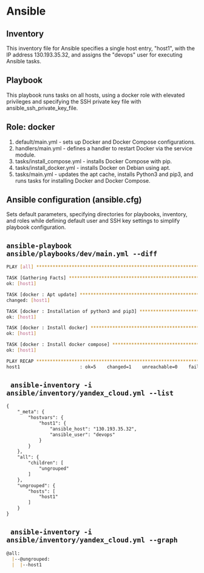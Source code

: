 # Ansible

## Inventory

This inventory file for Ansible specifies a single host entry, "host1", with the IP address 130.193.35.32, and assigns the "devops" user for executing Ansible tasks.


## Playbook

This playbook runs tasks on all hosts, using a docker role with elevated privileges and specifying the SSH private key file with ansible_ssh_private_key_file.


## Role: docker

1. default/main.yml - sets up Docker and Docker Compose configurations.
2. handlers/main.yml - defines a handler to restart Docker via the service module.
3. tasks/install_compose.yml - installs Docker Compose with pip.
4. tasks/install_docker.yml - installs Docker on Debian using apt.
5. tasks/main.yml - updates the apt cache, installs Python3 and pip3, and runs tasks for installing Docker and Docker Compose.


## Ansible configuration (ansible.cfg)

Sets default parameters, specifying directories for playbooks, inventory, and roles while defining default user and SSH key settings to simplify playbook configuration.


## `ansible-playbook ansible/playbooks/dev/main.yml --diff`
```sh
PLAY [all] *******************************************************************

TASK [Gathering Facts] *************************************************************
ok: [host1]

TASK [docker : Apt update] *********************************************************
changed: [host1]

TASK [docker : Installation of python3 and pip3] ***********************************
ok: [host1]

TASK [docker : Install docker] *****************************************************
ok: [host1]

TASK [docker : Install docker compose] *********************************************
ok: [host1]

PLAY RECAP *************************************************************************
host1                      : ok=5    changed=1    unreachable=0    failed=0    skipped=0    rescued=0    ignored=0
```

## ` ansible-inventory -i ansible/inventory/yandex_cloud.yml --list`
```markdown
{
    "_meta": {
        "hostvars": {
            "host1": {
                "ansible_host": "130.193.35.32",
                "ansible_user": "devops"
            }
        }
    },
    "all": {
        "children": [
            "ungrouped"
        ]
    },
    "ungrouped": {
        "hosts": [
            "host1"
        ]
    }
}


```

## ` ansible-inventory -i ansible/inventory/yandex_cloud.yml --graph`
```markdown
@all:
  |--@ungrouped:
  |  |--host1


```

